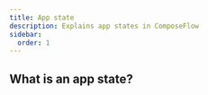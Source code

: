 ```yaml
---
title: App state
description: Explains app states in ComposeFlow
sidebar:
  order: 1
---
```


## What is an app state?

